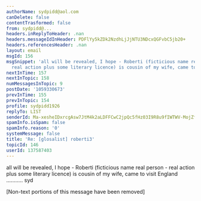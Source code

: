 ```yaml
---
authorName: sydpidd@aol.com
canDelete: false
contentTrasformed: false
from: sydpidd@...
headers.inReplyToHeader: .nan
headers.messageIdInHeader: PDFlYy5kZDk2NzdhLjJjNTU3NDcxQGFvbC5jb20+
headers.referencesHeader: .nan
layout: email
msgId: 156
msgSnippet: 'all will be revealed, I hope - Roberti (ficticious name real person -
  real action plus some literary licence) is cousin of my wife, came to visit England '
nextInTime: 157
nextInTopic: 158
numMessagesInTopic: 9
postDate: '1059330673'
prevInTime: 155
prevInTopic: 154
profile: sydpidd1926
replyTo: LIST
senderId: Ma-xesheIDxrcgAsw7JtM4k2aLDFFCwC2jpQc5fHz03I9R8u9fIWTWV-MojZf3l77RPYnkNV
spamInfo.isSpam: false
spamInfo.reason: '0'
systemMessage: false
title: 'Re: [glosalist] roberti3'
topicId: 146
userId: 137587403
---
```


all will be revealed, I hope - Roberti (ficticious name real person - real 
action plus some literary licence) is cousin of my wife, came to visit England 
...........
syd


[Non-text portions of this message have been removed]


